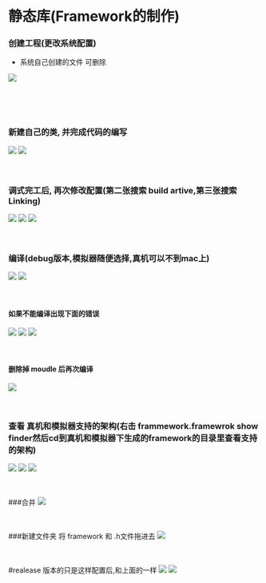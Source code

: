 # 静态库(Framework的制作)


### 创建工程(更改系统配置)

* 系统自己创建的文件 可删除

![](1.png)


</br>
</br>
</br>




### 新建自己的类, 并完成代码的编写
![](3.png)
![](4.png)
</br>
</br>
</br>


### 调式完工后, 再次修改配置(第二张搜索 build artive,第三张搜索 Linking)
![](2.png)
![](5.png)
![](18.png)
</br>
</br>
</br>



### 编译(debug版本,模拟器随便选择,真机可以不到mac上)
![](9.png)
![](8.png)
</br>
</br>
</br>


#### 如果不能编译出现下面的错误
![](15.png)
![](16.png)
![](17.png)
</br>
</br>
</br>


#### 删除掉 moudle 后再次编译
![](7.png)
</br>
</br>
</br>



### 查看 真机和模拟器支持的架构(右击 frammework.framewrok show finder然后cd到真机和模拟器下生成的framework的目录里查看支持的架构)
![](14.png)
![](11.png)
![](10.png)
</br>
</br>
</br>

###合并 
![](12.png)
</br>
</br>
</br>



###新建文件夹 将 framework 和 .h文件拖进去
![](13.png)
</br>
</br>
</br>




#realease 版本的只是这样配置后,和上面的一样
![](19.png)
![](20.png)
</br>
</br>
</br>

